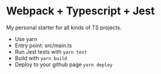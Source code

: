# Webpack + Typescript + Jest
My personal starter for all kinds of TS projects.

+ Use yarn
+ Entry point: src/main.ts
+ Run Jest tests with `yarn test`
+ Build with `yarn build`
+ Deploy to your github page `yarn deploy`